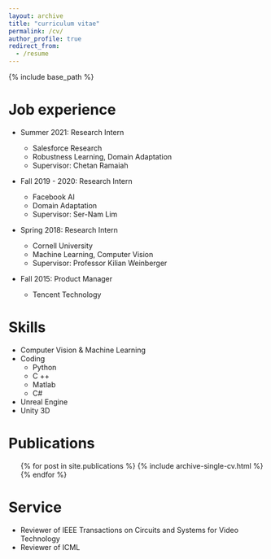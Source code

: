 ```yaml
---
layout: archive
title: "curriculum vitae"
permalink: /cv/
author_profile: true
redirect_from:
  - /resume
---
```


{% include base_path %}


Job experience
======
* Summer 2021: Research Intern
  * Salesforce Research
  * Robustness Learning, Domain Adaptation
  * Supervisor: Chetan Ramaiah

* Fall 2019 - 2020: Research Intern
  * Facebook AI
  * Domain Adaptation
  * Supervisor: Ser-Nam Lim

* Spring 2018: Research Intern
  * Cornell University
  * Machine Learning, Computer Vision
  * Supervisor: Professor Kilian Weinberger
  
* Fall 2015: Product Manager
  * Tencent Technology
  
Skills
======
* Computer Vision & Machine Learning
* Coding
  * Python
  * C ++
  * Matlab
  * C#
* Unreal Engine
* Unity 3D

Publications
======
  <ul>{% for post in site.publications %}
    {% include archive-single-cv.html %}
  {% endfor %}</ul>
  
Service
======
* Reviewer of IEEE Transactions on Circuits and Systems for Video Technology
* Reviewer of ICML
